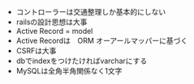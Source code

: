 - コントローラーは交通整理しか基本的にしない
- railsの設計思想は大事
- Active Record = model
- Active Recordは　ORM オーアールマッパーに基づく
- CSRFは大事
- dbでindexをつけたければvarcharにする
- MySQLは全角半角関係なく1文字
